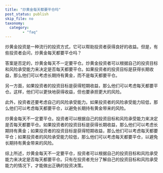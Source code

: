 ```yaml
---
title: "炒黄金每天都要平仓吗"
post_status: publish
skip_file: no
taxonomy:
  category:
        - "faq"
---
```


炒黄金投资是一种流行的投资方式，它可以帮助投资者获得良好的收益。但是，有些投资者会问，炒黄金每天都要平仓吗？

答案是否定的，炒黄金每天不一定要平仓。炒黄金投资者可以根据自己的投资目标和风险承受能力来决定是否每天都要平仓。如果投资者的投资目标是获得长期收益，那么他们可以考虑长期持有黄金，而不是每天都要平仓。

另一方面，如果投资者的投资目标是获得短期收益，那么他们可以考虑每天都要平仓。这样，他们可以更快地获得收益，但也要承担更大的风险。

此外，投资者还要考虑自己的风险承受能力。如果投资者的风险承受能力较低，那么他们可以考虑每天都要平仓，以避免长期持有黄金带来的风险。

炒黄金每天不一定要平仓。投资者可以根据自己的投资目标和风险承受能力来决定是否每天都要平仓。如果投资者的投资目标是获得长期收益，那么他们可以考虑长期持有黄金；如果投资者的投资目标是获得短期收益，那么他们可以考虑每天都要平仓；如果投资者的风险承受能力较低，那么他们可以考虑每天都要平仓，以避免长期持有黄金带来的风险。

综上所述，炒黄金每天不一定要平仓，投资者可以根据自己的投资目标和风险承受能力来决定是否每天都要平仓。只有在投资者充分了解自己的投资目标和风险承受能力的情况下，才能做出正确的投资决策。
